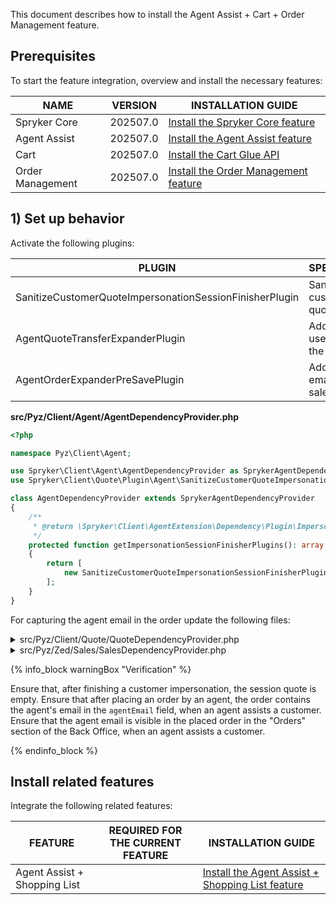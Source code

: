 

This document describes how to install the Agent Assist + Cart + Order Management feature.

## Prerequisites

To start the feature integration, overview and install the necessary features:

| NAME             | VERSION   | INSTALLATION GUIDE                                                                                                                                                            |
|------------------|-----------|-------------------------------------------------------------------------------------------------------------------------------------------------------------------------------|
| Spryker Core     | 202507.0  | [Install the Spryker Сore feature](/docs/pbc/all/miscellaneous/latest/install-and-upgrade/install-features/install-the-spryker-core-feature.html)                             |
| Agent Assist     | 202507.0  | [Install the Agent Assist feature](/docs/pbc/all/user-management/latest/base-shop/install-and-upgrade/install-the-agent-assist-feature.html)                                  |
| Cart             | 202507.0  | [Install the Cart Glue API](/docs/pbc/all/cart-and-checkout/latest/base-shop/install-and-upgrade/install-glue-api/install-the-cart-glue-api.html)                             |
| Order Management | 202507.0  | [Install the Order Management feature](/docs/pbc/all/order-management-system/latest/base-shop/install-and-upgrade/install-features/install-the-order-management-feature.html) |


## 1) Set up behavior

Activate the following plugins:

| PLUGIN                                                  | SPECIFICATION                         | PREREQUISITES                                     | NAMESPACE                                     |
|---------------------------------------------------------|---------------------------------------|---------------------------------------------------|-----------------------------------------------|
| SanitizeCustomerQuoteImpersonationSessionFinisherPlugin | Sanitizes a customer quote.           | None                                              | Spryker\Client\Quote\Plugin\Agent             |
| AgentQuoteTransferExpanderPlugin                        | Adds agent's user email to the Quote. | AgentConfig::isSalesOrderAgentEnabled() === true  | Spryker\Client\Agent\Plugin\Quote             |
| AgentOrderExpanderPreSavePlugin                         | Adds agent email to the sales order.  | AgentConfig::isSalesOrderAgentEnabled() === true  | Spryker\Zed\Agent\Communication\Plugin\Sales  |

**src/Pyz/Client/Agent/AgentDependencyProvider.php**

```php
<?php

namespace Pyz\Client\Agent;

use Spryker\Client\Agent\AgentDependencyProvider as SprykerAgentDependencyProvider;
use Spryker\Client\Quote\Plugin\Agent\SanitizeCustomerQuoteImpersonationSessionFinisherPlugin;

class AgentDependencyProvider extends SprykerAgentDependencyProvider
{
    /**
     * @return \Spryker\Client\AgentExtension\Dependency\Plugin\ImpersonationSessionFinisherPluginInterface[]
     */
    protected function getImpersonationSessionFinisherPlugins(): array
    {
        return [
            new SanitizeCustomerQuoteImpersonationSessionFinisherPlugin(),
        ];
    }
}
```

For capturing the agent email in the order update the following files:

<details><summary>src/Pyz/Client/Quote/QuoteDependencyProvider.php</summary>

```php
namespace Pyz\Client\Quote;

use Spryker\Client\Agent\Plugin\Quote\AgentQuoteTransferExpanderPlugin;

class QuoteDependencyProvider extends \Spryker\Client\Quote\QuoteDependencyProvider
{
    /**
     * @return array<\Spryker\Client\QuoteExtension\Dependency\Plugin\QuoteTransferExpanderPluginInterface>
     */
    protected function getQuoteTransferExpanderPlugins(): array
    {
        return [
            new AgentQuoteTransferExpanderPlugin(),
        ];
    }
}
```

</details>

<details><summary>src/Pyz/Zed/Sales/SalesDependencyProvider.php</summary>

```php
namespace Pyz\Zed\Sales;

use Spryker\Zed\Agent\Communication\Plugin\Sales\AgentOrderExpanderPreSavePlugin;

class SalesDependencyProvider extends \Spryker\Zed\Sales\SalesDependencyProvider
{
    /**
     * @return array<\Spryker\Zed\SalesExtension\Dependency\Plugin\OrderExpanderPreSavePluginInterface>
     */
    protected function getOrderExpanderPreSavePlugins(): array
    {
        return [
            new AgentOrderExpanderPreSavePlugin(),
        ];
    }
}
```

</details>

{% info_block warningBox "Verification" %}

Ensure that, after finishing a customer impersonation, the session quote is empty.
Ensure that after placing an order by an agent, the order contains the agent's email in the `agentEmail` field, when an agent assists a customer.
Ensure that the agent email is visible in the placed order in the "Orders" section of the Back Office, when an agent assists a customer.

{% endinfo_block %}


## Install related features

Integrate the following related features:

| FEATURE   | REQUIRED FOR THE CURRENT FEATURE | INSTALLATION GUIDE  |
| ----------------- | ------------ | ----------------------- |
| Agent Assist + Shopping List |         | [Install the Agent Assist + Shopping List feature](/docs/pbc/all/user-management/latest/base-shop/install-and-upgrade/install-the-agent-assist-shopping-list-feature.html) |
